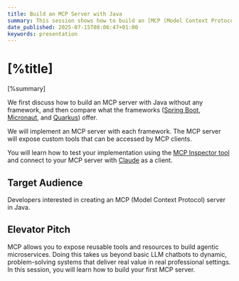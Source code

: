 ```yaml
---
title: Build an MCP Server with Java
summary: This session shows how to build an [MCP (Model Context Protocol)](https://modelcontextprotocol.io) server in Java.
date_published: 2025-07-15T08:06:47+01:00
keywords: presentation
---
```


# [%title]

[%summary]

We first discuss how to build an MCP server with Java without any framework, and then compare what the frameworks
([Spring Boot](https://spring.io/projects/spring-boot), [Micronaut](https://micronaut.io), and [Quarkus](https://quarkus.io)) offer.

We will implement an MCP server with each framework. The MCP server will expose custom tools that can be accessed by MCP clients.

You will learn how to test your implementation using the [MCP Inspector tool](https://modelcontextprotocol.io/docs/tools/inspector) and connect to your MCP server with [Claude](https://www.anthropic.com/claude) as a client.

## Target Audience

Developers interested in creating an MCP (Model Context Protocol) server in Java.

## Elevator Pitch

MCP allows you to expose reusable tools and resources to build agentic microservices. Doing this takes us beyond basic LLM chatbots to dynamic, problem-solving systems that deliver real value in real professional settings. In this session, you will learn how to build your first MCP server.
